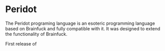 Peridot
=======

The Peridot programing language is an esoteric programming language based on Brainfuck and fully compatible with it.
It was designed to extend the functionality of Brainfuck.

First release of 